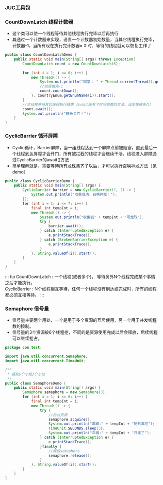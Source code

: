 ### JUC工具包

### CountDownLatch 线程计数器
+ 这个类可以使一个线程等待其他线程执行完毕以后再执行
+ 其通过一个计数器来实现，设置一个计数器初始数量，当其它线程执行完毕，计数器-1，当所有现在执行完计数器= 0 时，等待的线程就可以恢复工作了

````java
public class CountDownLatchDemo {
    public static void main(String[] args) throws Exception{
        CountDownLatch count = new CountDownLatch(6);
        
        for (int i = 1; i <= 6; i++) {
            new Thread(() -> {
                System.out.println("同学： " + Thread.currentThread().getName() + "上晚自习了！");
                //线程做完-1
                count.countDown();
            }, CountryEnum.getEnumName(i)).start();
        }
        //主线程等待其它线程执行结果（await还有个时间参数的方法，设定等待多久）
        count.await();
        System.out.println("班长关门！");
    }
}
````

### CyclicBarrier 循环屏障
+ Cyclic循环，Barrier屏障，当一组线程达到一个屏障点前被阻塞，直到最后一个线程到达屏障才会开门，所有被拦截的线程才会继续干活，线程进入屏障通过CyclicBarrier的await()方法
+ 简单理解就是，需要等待所有龙珠集齐了以后，才可以执行召唤神龙方法（见demo）
````java
public class CyclicBarrierDemo {
    public static void main(String[] args) {
        CyclicBarrier barrier = new CyclicBarrier(7, () -> {
            System.out.println("收集成功，召唤神龙！");
        });
        for (int i = 1; i <= 7; i++) {
            final int tempInt = i;
            new Thread(() -> {
                System.out.println("收集到" + tempInt + "号龙珠");
                try {
                    barrier.await();
                } catch (InterruptedException e) {
                    e.printStackTrace();
                } catch (BrokenBarrierException e) {
                    e.printStackTrace();
                }
            }, String.valueOf(i)).start();
        }
    }
}
````
::: tip
CountDownLatch : 一个线程(或者多个)， 等待另外N个线程完成某个事情之后才能执行。   
CyclicBarrier  : N个线程相互等待，任何一个线程没有到达或完成时，所有的线程都必须互相等待。
:::

### Semaphore 信号量
+ 信号量主要两个用处，一个是用于多个资源的互斥使用，另一个用于并发线程数的控制。
+ 信号量的3个资源被6个线程抢，不同的是资源使用完成以后会释放，后续线程可以继续抢占。
````java
package com.test;

import java.util.concurrent.Semaphore;
import java.util.concurrent.TimeUnit;

/**
 * 模拟6个车抢3个车位
 */
public class SemaphoreDemo {
    public static void main(String[] args) {
        Semaphore semaphore = new Semaphore(3);
        for (int i = 1; i <= 6; i++) {
            final int tempInt = i;
            new Thread(() -> {
                try {
                    //抢占资源
                    semaphore.acquire();
                    System.out.println("车辆:" + tempInt + "抢到车位");
                    TimeUnit.SECONDS.sleep(3);
                    System.out.println("车辆:" + tempInt + "开走了");
                } catch (InterruptedException e) {
                    e.printStackTrace();
                }finally {
                    //释放semaphore
                    semaphore.release();
                }
            }, String.valueOf(i)).start();
        }
    }
}
````
